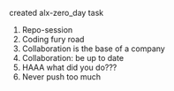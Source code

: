 created alx-zero_day task
1. Repo-session
2. Coding fury road
3. Collaboration is the base of a company
4. Collaboration: be up to date
5. HAAA what did you do??? 
6. Never push too much
